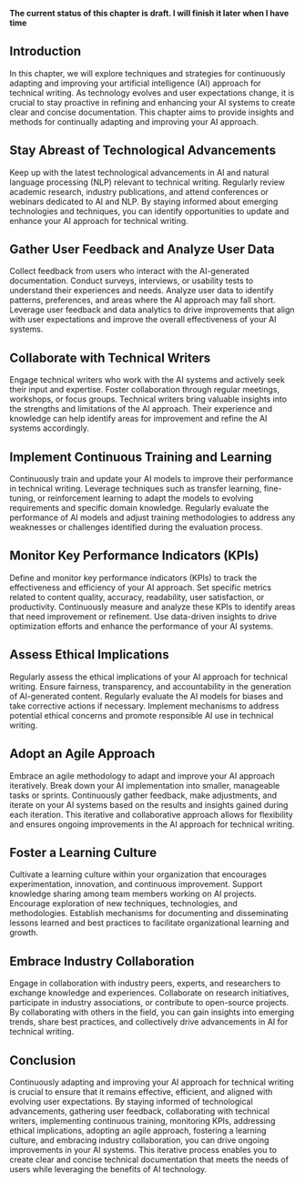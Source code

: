 **The current status of this chapter is draft. I will finish it later when I have time**

Introduction
------------

In this chapter, we will explore techniques and strategies for continuously adapting and improving your artificial intelligence (AI) approach for technical writing. As technology evolves and user expectations change, it is crucial to stay proactive in refining and enhancing your AI systems to create clear and concise documentation. This chapter aims to provide insights and methods for continually adapting and improving your AI approach.

Stay Abreast of Technological Advancements
------------------------------------------

Keep up with the latest technological advancements in AI and natural language processing (NLP) relevant to technical writing. Regularly review academic research, industry publications, and attend conferences or webinars dedicated to AI and NLP. By staying informed about emerging technologies and techniques, you can identify opportunities to update and enhance your AI approach for technical writing.

Gather User Feedback and Analyze User Data
------------------------------------------

Collect feedback from users who interact with the AI-generated documentation. Conduct surveys, interviews, or usability tests to understand their experiences and needs. Analyze user data to identify patterns, preferences, and areas where the AI approach may fall short. Leverage user feedback and data analytics to drive improvements that align with user expectations and improve the overall effectiveness of your AI systems.

Collaborate with Technical Writers
----------------------------------

Engage technical writers who work with the AI systems and actively seek their input and expertise. Foster collaboration through regular meetings, workshops, or focus groups. Technical writers bring valuable insights into the strengths and limitations of the AI approach. Their experience and knowledge can help identify areas for improvement and refine the AI systems accordingly.

Implement Continuous Training and Learning
------------------------------------------

Continuously train and update your AI models to improve their performance in technical writing. Leverage techniques such as transfer learning, fine-tuning, or reinforcement learning to adapt the models to evolving requirements and specific domain knowledge. Regularly evaluate the performance of AI models and adjust training methodologies to address any weaknesses or challenges identified during the evaluation process.

Monitor Key Performance Indicators (KPIs)
-----------------------------------------

Define and monitor key performance indicators (KPIs) to track the effectiveness and efficiency of your AI approach. Set specific metrics related to content quality, accuracy, readability, user satisfaction, or productivity. Continuously measure and analyze these KPIs to identify areas that need improvement or refinement. Use data-driven insights to drive optimization efforts and enhance the performance of your AI systems.

Assess Ethical Implications
---------------------------

Regularly assess the ethical implications of your AI approach for technical writing. Ensure fairness, transparency, and accountability in the generation of AI-generated content. Regularly evaluate the AI models for biases and take corrective actions if necessary. Implement mechanisms to address potential ethical concerns and promote responsible AI use in technical writing.

Adopt an Agile Approach
-----------------------

Embrace an agile methodology to adapt and improve your AI approach iteratively. Break down your AI implementation into smaller, manageable tasks or sprints. Continuously gather feedback, make adjustments, and iterate on your AI systems based on the results and insights gained during each iteration. This iterative and collaborative approach allows for flexibility and ensures ongoing improvements in the AI approach for technical writing.

Foster a Learning Culture
-------------------------

Cultivate a learning culture within your organization that encourages experimentation, innovation, and continuous improvement. Support knowledge sharing among team members working on AI projects. Encourage exploration of new techniques, technologies, and methodologies. Establish mechanisms for documenting and disseminating lessons learned and best practices to facilitate organizational learning and growth.

Embrace Industry Collaboration
------------------------------

Engage in collaboration with industry peers, experts, and researchers to exchange knowledge and experiences. Collaborate on research initiatives, participate in industry associations, or contribute to open-source projects. By collaborating with others in the field, you can gain insights into emerging trends, share best practices, and collectively drive advancements in AI for technical writing.

Conclusion
----------

Continuously adapting and improving your AI approach for technical writing is crucial to ensure that it remains effective, efficient, and aligned with evolving user expectations. By staying informed of technological advancements, gathering user feedback, collaborating with technical writers, implementing continuous training, monitoring KPIs, addressing ethical implications, adopting an agile approach, fostering a learning culture, and embracing industry collaboration, you can drive ongoing improvements in your AI systems. This iterative process enables you to create clear and concise technical documentation that meets the needs of users while leveraging the benefits of AI technology.
